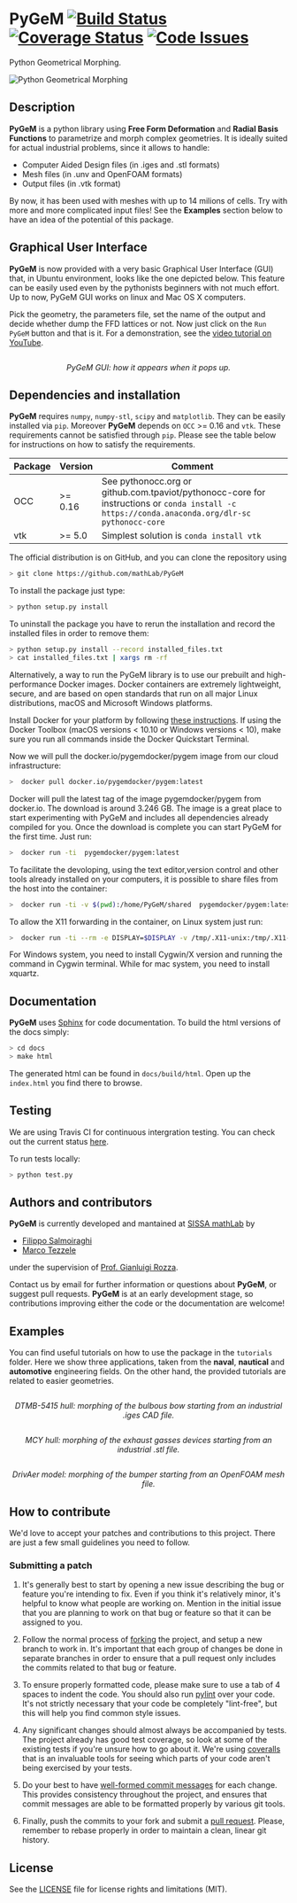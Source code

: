 # PyGeM [![Build Status](https://travis-ci.org/mathLab/PyGeM.svg)](https://travis-ci.org/mathLab/PyGeM) [![Coverage Status](https://coveralls.io/repos/github/mathLab/PyGeM/badge.svg?branch=master)](https://coveralls.io/github/mathLab/PyGeM?branch=master) [![Code Issues](https://www.quantifiedcode.com/api/v1/project/41f0acdbcba84e26a47ede5c57d62910/badge.svg)](https://www.quantifiedcode.com/app/project/41f0acdbcba84e26a47ede5c57d62910)
Python Geometrical Morphing.

![Python Geometrical Morphing](readme/logo_PyGeM_small.png)


## Description
**PyGeM** is a python library using **Free Form Deformation** and **Radial Basis Functions** to parametrize and morph complex geometries.  It is ideally suited for actual industrial problems, since it allows to handle:

- Computer Aided Design files (in .iges and .stl formats)
- Mesh files (in .unv and OpenFOAM formats)
- Output files (in .vtk format)

By now, it has been used with meshes with up to 14 milions of cells. Try with more and more complicated input files! 
See the **Examples** section below to have an idea of the potential of this package.


## Graphical User Interface
**PyGeM** is now provided with a very basic Graphical User Interface (GUI) that, in Ubuntu environment, looks like the one depicted below. This feature can be easily used even by the pythonists beginners with not much effort. Up to now, PyGeM GUI works on linux and Mac OS X computers.

Pick the geometry, the parameters file, set the name of the output and decide whether dump the FFD lattices or not. Now just click on the `Run PyGeM` button and that is it. For a demonstration, see the [video tutorial on YouTube](https://youtu.be/iAjGEhXs_ys).

<p align="center">
<img src="readme/gui_PyGeM.png" alt>
</p>
<p align="center">
<em>PyGeM GUI: how it appears when it pops up.</em>
</p>


## Dependencies and installation
**PyGeM** requires `numpy`, `numpy-stl`, `scipy` and `matplotlib`. They can be easily installed via `pip`. 
Moreover **PyGeM** depends on `OCC` >= 0.16 and `vtk`. These requirements cannot be satisfied through `pip`.
Please see the table below for instructions on how to satisfy the requirements.

| Package | Version  | Comment                                                                    |
|---------|----------|----------------------------------------------------------------------------|
| OCC     | >= 0.16  | See pythonocc.org or github.com.tpaviot/pythonocc-core for instructions or `conda install -c https://conda.anaconda.org/dlr-sc pythonocc-core` |
| vtk     | >= 5.0   | Simplest solution is `conda install vtk`                                   |


The official distribution is on GitHub, and you can clone the repository using

```bash
> git clone https://github.com/mathLab/PyGeM
```

To install the package just type:

```bash
> python setup.py install
```

To uninstall the package you have to rerun the installation and record the installed files in order to remove them:

```bash
> python setup.py install --record installed_files.txt
> cat installed_files.txt | xargs rm -rf
```

Alternatively, a way to run the PyGeM library is to use our prebuilt and high-performance Docker images.
Docker containers are extremely lightweight, secure, and are based on open standards that run on all major Linux distributions, macOS and Microsoft Windows platforms.

Install Docker for your platform by following [these instructions](https://docs.docker.com/engine/getstarted/step_one/).
If using the Docker Toolbox (macOS versions < 10.10 or Windows versions < 10), make sure you run all commands inside the Docker Quickstart Terminal.

Now we will pull the docker.io/pygemdocker/pygem image from our cloud infrastructure:
```bash
>  docker pull docker.io/pygemdocker/pygem:latest
```
Docker will pull the latest tag of the image pygemdocker/pygem from docker.io. The download is around 3.246 GB. The  image is a great place to start experimenting with PyGeM and includes all dependencies already compiled for you.
Once the download is complete you can start PyGeM for the first time. Just run:
```bash
>  docker run -ti  pygemdocker/pygem:latest
```
To facilitate the devoloping, using the text editor,version control and other tools already installed on your computers,
it is possible to share files from the host into the container:

```bash
>  docker run -ti -v $(pwd):/home/PyGeM/shared  pygemdocker/pygem:latest
```
To allow the X11 forwarding in the container, on Linux system just run:

```bash
>  docker run -ti --rm -e DISPLAY=$DISPLAY -v /tmp/.X11-unix:/tmp/.X11-unix  -v $(pwd):/home/PyGeM/shared  pygemdocker/pygem:latest
```

For Windows system, you need to install Cygwin/X version and running the command in Cygwin terminal. While for mac system, you need to install xquartz. 

## Documentation
**PyGeM** uses [Sphinx](http://www.sphinx-doc.org/en/stable/) for code documentation. To build the html versions of the docs simply:

```bash
> cd docs
> make html
```

The generated html can be found in `docs/build/html`. Open up the `index.html` you find there to browse.


## Testing
We are using Travis CI for continuous intergration testing. You can check out the current status [here](https://travis-ci.org/mathLab/PyGeM).

To run tests locally:

```bash
> python test.py
```


## Authors and contributors
**PyGeM** is currently developed and mantained at [SISSA mathLab](http://mathlab.sissa.it/) by
* [Filippo Salmoiraghi](mailto:filippo.salmoiraghi@gmail.com)
* [Marco Tezzele](mailto:marcotez@gmail.com)

under the supervision of [Prof. Gianluigi Rozza](mailto:gianluigi.rozza@sissa.it).

Contact us by email for further information or questions about **PyGeM**, or suggest pull requests. **PyGeM** is at an early development stage, so contributions improving either the code or the documentation are welcome!


## Examples
You can find useful tutorials on how to use the package in the `tutorials` folder.
Here we show three applications, taken from the **naval**, **nautical** and **automotive** engineering fields. On the other hand, the provided tutorials are related to easier geometries.
<p align="center">
<img src="readme/DTMB_ffd.png" alt>
</p>
<p align="center">
<em>DTMB-5415 hull: morphing of the bulbous bow starting from an industrial .iges CAD file.</em>
</p>

<p align="center">
<img src="readme/scafoYZshift.gif" alt>
</p>
<p align="center">
<em>MCY hull: morphing of the exhaust gasses devices starting from an industrial .stl file.</em>
</p>

<p align="center">
<img src="readme/drivAer_ffd.png" alt>
</p>
<p align="center">
<em>DrivAer model: morphing of the bumper starting from an OpenFOAM mesh file.</em>
</p>


## How to contribute
We'd love to accept your patches and contributions to this project. There are
just a few small guidelines you need to follow.

### Submitting a patch

  1. It's generally best to start by opening a new issue describing the bug or
     feature you're intending to fix.  Even if you think it's relatively minor,
     it's helpful to know what people are working on.  Mention in the initial
     issue that you are planning to work on that bug or feature so that it can
     be assigned to you.

  2. Follow the normal process of [forking][] the project, and setup a new
     branch to work in.  It's important that each group of changes be done in
     separate branches in order to ensure that a pull request only includes the
     commits related to that bug or feature.

  3. To ensure properly formatted code, please make sure to use a tab of 4
     spaces to indent the code. You should also run [pylint][] over your code.
     It's not strictly necessary that your code be completely "lint-free",
     but this will help you find common style issues.

  4. Any significant changes should almost always be accompanied by tests.  The
     project already has good test coverage, so look at some of the existing
     tests if you're unsure how to go about it. We're using [coveralls][] that
     is an invaluable tools for seeing which parts of your code aren't being
     exercised by your tests.

  5. Do your best to have [well-formed commit messages][] for each change.
     This provides consistency throughout the project, and ensures that commit
     messages are able to be formatted properly by various git tools.

  6. Finally, push the commits to your fork and submit a [pull request][]. Please,
     remember to rebase properly in order to maintain a clean, linear git history.

[forking]: https://help.github.com/articles/fork-a-repo
[pylint]: https://www.pylint.org/
[coveralls]: https://coveralls.io
[well-formed commit messages]: http://tbaggery.com/2008/04/19/a-note-about-git-commit-messages.html
[pull request]: https://help.github.com/articles/creating-a-pull-request


## License

See the [LICENSE](LICENSE.rst) file for license rights and limitations (MIT).
